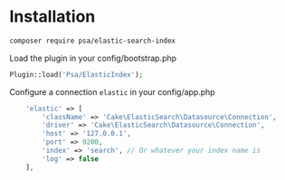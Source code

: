 # Installation

```sh
composer require psa/elastic-search-index
```

Load the plugin in your config/bootstrap.php

```php
Plugin::load('Psa/ElasticIndex');
```

Configure a connection `elastic` in your config/app.php

```php
    'elastic' => [
        'className' => 'Cake\ElasticSearch\Datasource\Connection',
        'driver' => 'Cake\ElasticSearch\Datasource\Connection',
        'host' => '127.0.0.1',
        'port' => 9200,
        'index' => 'search', // Or whatever your index name is
        'log' => false
    ],
```

